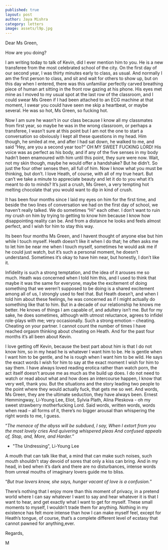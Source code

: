 ```yaml
---
published: true
layout: post
author: Jaya Mishra
category: letters
image: assets/l9p.jpg
---
```

Dear Ms Green,

How are you doing?

I am writing today to talk of Kevin, did I ever mention him to you. 
He is a new transferee from the most celebrated school of the city. On the first day of our second year, I was thirty minutes early to class, as usual. And normally I am the first person to class, and sit and wait for others to show up, but on this day when I entered, there was this unfamiliar perfectly carved breathing piece of human art sitting in the front row gazing at his phone. His eyes met mine as I moved to my usual spot at the last row of the classroom, and I could swear Ms Green if I had been attached to an ECG machine at that moment, I swear you could have seen me skip a heartbeat, or maybe several. He was so hot, Ms Green, so fucking hot.

Now I am sure he wasn’t in our class because I know all my classmates from first year, so maybe he was in the wrong classroom, or perhaps a transferee, I wasn’t sure at this point but I am not the one to start a conversation so obviously I kept all these questions in my head. Him though, he smiled at me, and after I had sat down, he walked to me, and said “Hey, are you a second year too?” OH MY SWEET FUCKING LORD! His voice was as perfect as his body, and if any of the five senses in my body hadn’t been enamoured with him until this point, they sure were now. Wait, not my skin though, maybe he would offer a handshake? But he didn’t. So just the four other senses then, all full of him. Now I know what you must be thinking, but don’t. I love Heath, of course, with all of my true heart. But can’t we take a minute to appreciate beauty and let it do to you what it’s meant to do to minds? It’s just a crush, Ms Green, a very tempting hot melting chocolate that you would want to dip in kind of crush.

It has been four months since I laid my eyes on him for the first time, and beside the two lines of conversation we had on the first day of school, we haven’t really talked. We do sometimes “Hi” each other. I don’t want to ruin my crush on him by trying to getting to know him because I know how disappointing reality can be. And from a distance he looks and feels almost perfect, and I wish for him to stay this way.

Its been four months Ms Green, and I havent thought of anyone else but him while I touch myself. Heath doesn’t like it when I do that; he often asks me to let him be near me when I touch myself, sometimes he would ask me if he could just watch, but it’s such a personal moment, he doesn’t understand. Sometimes it’s okay to have him near, but honestly, I don’t like it. 

Infidelity is such a strong temptation, and the idea of it arouses me so much. Heath was concerned when I told him this, and I used to think that maybe it was the same for everyone, maybe the excitement of doing something that we weren’t supposed to be doing is a shared excitement among all of us, I strongly used to feel that. But Heath doesn’t, and when I told him about these feelings, he was concerned as if I might actually do something like that to him. But in a decade of our relationship he knows me better. He knows of things I am capable of, and adultery isn’t me. But for my sake, he does sometimes, although with utmost reluctance, agrees to infidel role-plays with me; very occasionally. Such a strong emotion – cheating. Cheating on your partner. I cannot count the number of times I have reached orgasm thinking about cheating on Heath. And for the past four months it’s all been about Kevin. 

I love getting off Kevin, because the best part about him is that I do not know him, so in my head he is whatever I want him to be. He is gentle when I want him to be gentle, and he is rough when I want him to be wild. He says the exact words I wish for him to say at the exact moment I wish for him to say them. I have always loved reading erotica rather than watch porn, the act itself doesn’t arouse me as much as the build up does. I do not need to watch or read about what and how does an intercourse happen, I know that very well, thank you. But the situations and the story leading two people to the point where they would actually fuck, that gets me so wet. And words, Ms Green, they are the ultimate seduction, they have always been. Ernest Hemmingway, Li-Young Lee, Eliot, Sylvia Plath, Alina Pleskova - oh my sweet strawberry motherfucking Lord. Said words, written words, words when read – all forms of it, there’s no bigger arousal than whispering the right words to me, I guess. 

“_The menace of the abyss will be subdued, I say,
When I extort from you the most lovely cries
And quivering whispered pleas
And confused appeals of, Stop, and, More, and Harder.”_
- "The Undressing", Li-Young Lee

A mouth that can talk like that, a mind that can make such noises, such mouth shouldn’t stay devoid of sores that only a kiss can bring. And in my head, in bed when it’s dark and there are no disturbances, intense words from unreal mouths of imaginary lovers guide me to bliss. 

“_But true lovers know, she says, hunger vacant of love is a confusion._”


There’s nothing that I enjoy more than this moment of privacy, in a pretend world where I can say whatever I want to say and hear whatever it is that I want to hear, and get exactly what I want to get for myself. These small moments to myself, I wouldn’t trade them for anything. Nothing in my existence has felt more intense than how I can make myself feel, except for Heath’s tongue, of course, that’s  a complete different level of ecstasy that cannot pawned for anything,ever.

Regards,

M